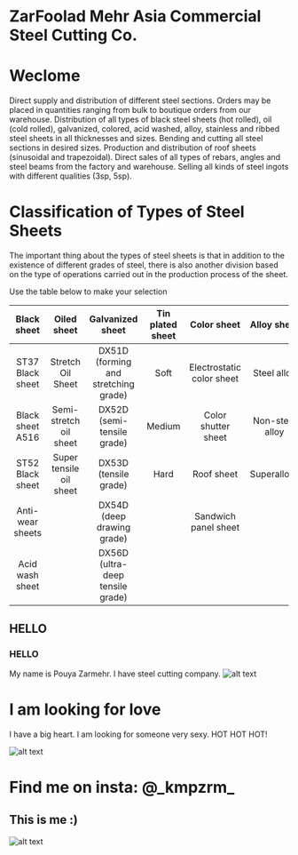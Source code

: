 # ZarFoolad **Mehr Asia** Commercial Steel Cutting Co.

# Weclome
Direct supply and distribution of different steel sections. Orders may be placed in quantities ranging from bulk to boutique orders from our warehouse.
Distribution of all types of black steel sheets (hot rolled), oil (cold rolled), galvanized, colored, acid washed, alloy, stainless and ribbed steel sheets in all thicknesses and sizes.
Bending and cutting all steel sections in desired sizes.
Production and distribution of roof sheets (sinusoidal and trapezoidal).
Direct sales of all types of rebars, angles and steel beams from the factory and warehouse.
Selling all kinds of steel ingots with different qualities (3sp, 5sp).
# Classification of Types of Steel Sheets
The important thing about the types of steel sheets is that in addition to the existence of different grades of steel, there is also another division based on the type of operations carried out in the production process of the sheet.

Use the table below to make your selection

| Black sheet        | Oiled sheet             | Galvanized sheet                       | Tin plated sheet | Color sheet               | Alloy sheet     |Stainless steel sheet      |
| :----:             |    :----:               |          :----:                        | :----:           |    :----:                 |          :----: |:----:                     |
| ST37 Black sheet   | Stretch Oil Sheet       |  DX51D (forming and stretching grade)  | Soft             | Electrostatic color sheet | Steel alloy     |Fritti                     |
| Black sheet A516   | Semi-stretch oil sheet  |  DX52D (semi-tensile grade)            | Medium           | Color shutter sheet       | Non-steel alloy |Austenitic                 |
| ST52 Black sheet   | Super tensile oil sheet |  DX53D (tensile grade)                 | Hard             | Roof sheet                | Superalloys     |Martensitic                |
| Anti-wear sheets   |                         |  DX54D (deep drawing grade)            |                  | Sandwich panel sheet      |                 |                           |
| Acid wash sheet    |                         |  DX56D (ultra-deep tensile grade)      |                  |                           |                 |                           |

## HELLO
### HELLO
My name is Pouya Zarmehr. I have steel cutting company.
![alt text](https://www.ge.com/digital/sites/default/files/2020-04/steel-rolls-manufacturing-3200x1286.jpg)
# I am looking for love
I have a big heart. I am looking for someone very sexy. HOT HOT HOT!

![alt text](https://encrypted-tbn0.gstatic.com/images?q=tbn:ANd9GcSapHoGuEie1FoU3irUnMyE8xl8WzKptejIjvMWNXUyJg&s)

# Find me on insta: @\_kmpzrm_
## This is me :)
![alt text](https://encrypted-tbn0.gstatic.com/images?q=tbn:ANd9GcQML-z9Zf4dYyjHYGLT-0jutc_V4XFHIN1BgZ5ePHrx5Uq4KbZIsrLpeLMWsmsQFqhCPSs&usqp=CAU)

